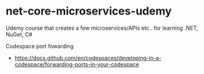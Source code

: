 # net-core-microservices-udemy
Udemy course that creates a few microservices/APIs etc.. for learning .NET, NuGet, C#

Codespace port fowarding
- https://docs.github.com/en/codespaces/developing-in-a-codespace/forwarding-ports-in-your-codespace
